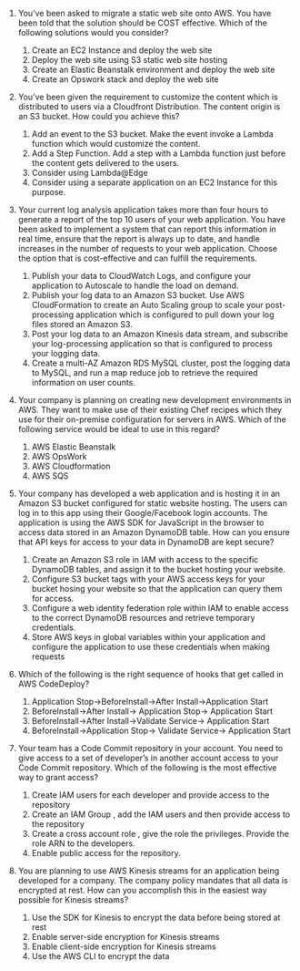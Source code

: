 1. You’ve been asked to migrate a static web site onto AWS. You have been told that the solution should be COST effective. Which of the following solutions would you consider?
	1. Create an EC2 Instance and deploy the web site
	2. Deploy the web site using S3 static web site hosting
	3. Create an Elastic Beanstalk environment and deploy the web site
	4. Create an Opswork stack and deploy the web site

2. You’ve been given the requirement to customize the content which is distributed to users via a Cloudfront Distribution. The content origin is an S3 bucket. How could you achieve this?
	1. Add an event to the S3 bucket. Make the event invoke a Lambda function which would customize the content.
	2. Add a Step Function. Add a step with a Lambda function just before the content gets delivered to the users.
	3. Consider using Lambda@Edge
	4. Consider using a separate application on an EC2 Instance for this purpose.

3. Your current log analysis application takes more than four hours to generate a report of the top 10 users of your web application. You have been asked to implement a system that can report this information in real time, ensure that the report is always up to date, and handle increases in the number of requests to your web application. Choose the option that is cost-effective and can fulfill the requirements.
	1. Publish your data to CloudWatch Logs, and configure your application to Autoscale to handle the load on demand.
	2. Publish your log data to an Amazon S3 bucket.  Use AWS CloudFormation to create an Auto Scaling group to scale your post-processing application which is configured to pull down your log files stored an Amazon S3.
	3. Post your log data to an Amazon Kinesis data stream, and subscribe your log-processing application so that is configured to process your logging data.
	4. Create a multi-AZ Amazon RDS MySQL cluster, post the logging data to MySQL, and run a map reduce job to retrieve the required information on user counts.

4. Your company is planning on creating new development environments in AWS. They want to make use of their existing Chef recipes which they use for their on-premise configuration for servers in AWS. Which of the following service would be ideal to use in this regard?
	1. AWS Elastic Beanstalk
	2. AWS OpsWork
	3. AWS Cloudformation
	4. AWS SQS

5. Your company has developed a web application and is hosting it in an Amazon S3 bucket configured for static website hosting. The users can log in to this app using their Google/Facebook login accounts. The application is using the AWS SDK for JavaScript in the browser to access data stored in an Amazon DynamoDB table. How can you ensure that API keys for access to your data in DynamoDB are kept secure?
	1. Create an Amazon S3 role in IAM with access to the specific DynamoDB tables, and assign it to the bucket hosting your website.
	2. Configure S3 bucket tags with your AWS access keys for your bucket hosing your website so that the application can query them for access.
	3. Configure a web identity federation role within IAM to enable access to the correct DynamoDB resources and retrieve temporary credentials.
	4. Store AWS keys in global variables within your application and configure the application to use these credentials when making requests

6. Which of the following is the right sequence of hooks that get called in AWS CodeDeploy?
	1. Application Stop->BeforeInstall->After Install->Application Start
	2. BeforeInstall->After Install-> Application Stop-> Application Start
	3. BeforeInstall->After Install->Validate Service-> Application Start
	4. BeforeInstall->Application Stop-> Validate Service-> Application Start

7. Your team has a Code Commit repository in your account. You need to give access to a set of developer’s in another account access to your Code Commit repository. Which of the following is the most effective way to grant access?
	1. Create IAM users for each developer and provide access to the repository
	2. Create an IAM Group , add the IAM users and then provide access to the repository
	3. Create a cross account role , give the role the privileges. Provide the role ARN to the developers.
	4. Enable public access for the repository.

8. You are planning to use AWS Kinesis streams for an application being developed for a company. The company policy mandates that all data is encrypted at rest. How can you accomplish this in the easiest way possible for Kinesis streams?
	1. Use the SDK for Kinesis to encrypt the data before being stored at rest
	2. Enable server-side encryption for Kinesis streams
	3. Enable client-side encryption for Kinesis streams
	4. Use the AWS CLI to encrypt the data

